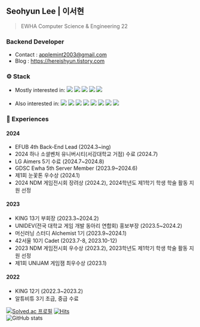 ## Seohyun Lee | 이서현
> EWHA Computer Science & Engineering 22
### Backend Developer
- Contact : applemint2003@gmail.com
- Blog : https://hereishyun.tistory.com

### ⚙️ Stack
- Mostly interested in: <img src="https://img.shields.io/badge/Java-007396?style=flat-square&logo=Java&logoColor=white"> <img src="https://img.shields.io/badge/SpringBoot-6DB33F?style=flat-square&logo=springboot&logoColor=white"> <img src="https://img.shields.io/badge/MYSQL-005C84?style=flat-square&logo=mysql&logoColor=white"> <img src="https://img.shields.io/badge/AWS-%23FF9900.svg?style=flat-square&logo=amazon-aws&logoColor=white"> <img src="https://img.shields.io/badge/Google_Cloud-4285F4?style=flat-square&logo=google-cloud&logoColor=white">
<br></br>
- Also interested in: <img src="https://img.shields.io/badge/Unity-333333?style=flat-square&amp;logo=Unity&amp;logoColor=white"> <img src="https://img.shields.io/badge/-C%23-000000?logo=Csharp&style=flat-square">
<img src="https://img.shields.io/badge/C-A8B9CC?style=flat-square&amp;logo=C&amp;logoColor=white"> <img src="https://img.shields.io/badge/C++-00599C?style=flat-square&amp;logo=C%2B%2B&amp;logoColor=white"> <img src="https://img.shields.io/badge/Python-3776AB?style=flat-square&logo=Python&logoColor=white"/> <img src="https://img.shields.io/badge/HTML5-E34F26?style=flat-square&amp;logo=HTML5&amp;logoColor=white"> <img src="https://img.shields.io/badge/CSS3-1572B6?style=flat-square&amp;logo=CSS3&amp;logoColor=white"> <img src="https://img.shields.io/badge/JavaScript-F7DF1E?style=flat-square&logo=javascript&logoColor=black">

### 🎯 Experiences
#### 2024
- EFUB 4th Back-End Lead (2024.3~ing)
- 2024 하나 소셜벤처 유니버시티(서강대학교 거점) 수료 (2024.7)
- LG Aimers 5기 수료 (2024.7~2024.8)
- GDSC Ewha 5th Server Member (2023.9~2024.6)
- 제1회 눈꽃톤 우수상 (2024.1)
- 2024 NDM 게임전시회 장려상 (2024.2), 2024학년도 제1학기 학생 학술 활동 지원 선정
#### 2023
- KING 13기 부회장 (2023.3~2024.2) 
- UNIDEV(전국 대학교 게임 개발 동아리 연합회) 홍보부장 (2023.5~2024.2)
- 머신러닝 스터디 AIchemist 1기 (2023.9~2024.1)
- 42서울 10기 Cadet (2023.7-8, 2023.10-12)
- 2023 NDM 게임전시회 우수상 (2023.2), 2023학년도 제1학기 학생 학술 활동 지원 선정
- 제1회 UNIJAM 게임잼 최우수상 (2023.1)
#### 2022
- KING 12기 (2022.3~2023.2)
- 알튜비튜 3기 초급, 중급 수료
    
[![Solved.ac
프로필](http://mazassumnida.wtf/api/mini/generate_badge?boj=leeseohyun)](https://solved.ac/leeseohyun)
[![Hits](https://hits.seeyoufarm.com/api/count/incr/badge.svg?url=https%3A%2F%2Fgithub.com%2Fseohyun-lee%2Fhit-counter&count_bg=%2345B8AC&title_bg=%23555555&icon=github.svg&icon_color=%23E7E7E7&title=hits&edge_flat=false)](https://hits.seeyoufarm.com)
<br>
![GitHub stats](https://github-readme-stats.vercel.app/api?username=seohyun-lee&show_icons=true&theme=ambient_gradient)

